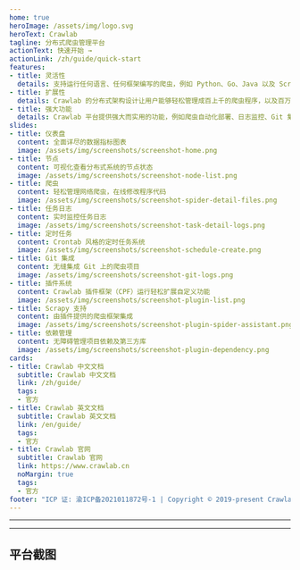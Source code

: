 ```yaml
---
home: true
heroImage: /assets/img/logo.svg
heroText: Crawlab
tagline: 分布式爬虫管理平台
actionText: 快速开始 →
actionLink: /zh/guide/quick-start
features:
- title: 灵活性
  details: 支持运行任何语言、任何框架编写的爬虫，例如 Python、Go、Java 以及 Scrapy、Colly、Selenium。
- title: 扩展性
  details: Crawlab 的分布式架构设计让用户能够轻松管理成百上千的爬虫程序，以及百万级抓取任务。
- title: 强大功能
  details: Crawlab 平台提供强大而实用的功能，例如爬虫自动化部署、日志监控、Git 集成、在线文件编辑、消息通知，等等。
slides:
- title: 仪表盘
  content: 全面详尽的数据指标图表
  image: /assets/img/screenshots/screenshot-home.png
- title: 节点
  content: 可视化查看分布式系统的节点状态
  image: /assets/img/screenshots/screenshot-node-list.png
- title: 爬虫
  content: 轻松管理网络爬虫，在线修改程序代码
  image: /assets/img/screenshots/screenshot-spider-detail-files.png
- title: 任务日志
  content: 实时监控任务日志
  image: /assets/img/screenshots/screenshot-task-detail-logs.png
- title: 定时任务
  content: Crontab 风格的定时任务系统
  image: /assets/img/screenshots/screenshot-schedule-create.png
- title: Git 集成
  content: 无缝集成 Git 上的爬虫项目
  image: /assets/img/screenshots/screenshot-git-logs.png
- title: 插件系统
  content: Crawlab 插件框架（CPF）运行轻松扩展自定义功能
  image: /assets/img/screenshots/screenshot-plugin-list.png
- title: Scrapy 支持
  content: 由插件提供的爬虫框架集成
  image: /assets/img/screenshots/screenshot-plugin-spider-assistant.png
- title: 依赖管理
  content: 无障碍管理项目依赖及第三方库
  image: /assets/img/screenshots/screenshot-plugin-dependency.png
cards:
- title: Crawlab 中文文档
  subtitle: Crawlab 中文文档
  link: /zh/guide/
  tags:
  - 官方
- title: Crawlab 英文文档
  subtitle: Crawlab 英文文档
  link: /en/guide/
  tags:
  - 官方
- title: Crawlab 官网
  subtitle: Crawlab 官网
  link: https://www.crawlab.cn
  noMargin: true
  tags:
  - 官方
footer: "ICP 证: 渝ICP备2021011872号-1 | Copyright © 2019-present Crawlab Team"
---
```


---

<CardList :cards="$page.frontmatter.cards"></CardList>

---

## 平台截图

<SlideList :slides="$page.frontmatter.slides"></SlideList>
